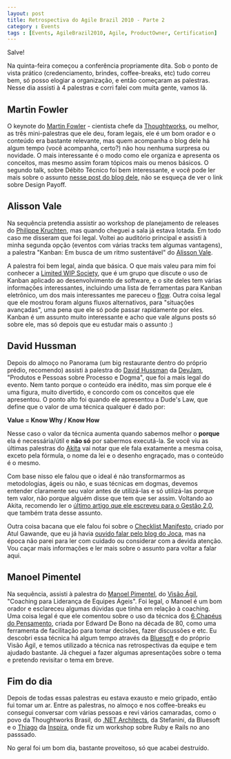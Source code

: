 ```yaml
---                                                                                                                        
layout: post
title: Retrospectiva do Agile Brazil 2010 - Parte 2
category : Events
tags : [Events, AgileBrazil2010, Agile, ProductOwner, Certification]
---
```


Salve!

Na quinta-feira come&ccedil;ou a confer&ecirc;ncia propriamente dita. Sob o ponto de vista pr&aacute;tico (credenciamento, brindes, coffee-breaks, etc) tudo correu bem, s&oacute; posso elogiar a organiza&ccedil;&atilde;o, e ent&atilde;o come&ccedil;aram as palestras. Nesse dia assisti &agrave; 4 palestras e corri falei com muita gente, vamos l&aacute;.

## Martin Fowler

O keynote do <a href="http://martinfowler.com/" target="_blank">Martin Fowler</a>&nbsp;- cientista chefe da <a href="http://www.thoughtworks.com/" target="_blank">Thoughtworks</a>, ou melhor, as tr&ecirc;s mini-palestras que ele deu, foram legais, ele &eacute; um bom orador e o conte&uacute;do era bastante relevante, mas quem acompanha o blog dele h&aacute; algum tempo (voc&ecirc; acompanha, certo?) n&atilde;o hou nenhuma surpresa ou novidade. O mais interessante &eacute; o modo como ele organiza e apresenta os conceitos, mas mesmo assim foram t&oacute;picos mais ou menos b&aacute;sicos. O segundo talk, sobre D&eacute;bito T&eacute;cnico foi bem interessante, e voc&ecirc; pode ler mais sobre o assunto <a href="http://martinfowler.com/bliki/TechnicalDebtQuadrant.html" target="_blank">nesse post do blog dele</a>, n&atilde;o se esque&ccedil;a de ver o link sobre Design Payoff.

## Alisson Vale

Na sequ&ecirc;ncia pretendia assistir ao workshop de planejamento de releases do <a href="http://philippe.kruchten.com/" target="_blank">Philippe Kruchten</a>, mas quando cheguei a sala j&aacute; estava lotada. Em todo caso me disseram que foi legal. Voltei ao audit&oacute;rio principal e assisti &agrave; minha segunda op&ccedil;&atilde;o (eventos com v&aacute;rias tracks tem algumas vantagens), a palestra "Kanban: Em busca de um ritmo sustent&aacute;vel" do <a href="http://alissonvale.com" target="_blank">Alisson Vale</a>.

A palestra foi bem legal, ainda que b&aacute;sica. O que mais valeu para mim foi conhecer a <a href="http://www.limitedwipsociety.org/" target="_blank">Limited WIP Society</a>, que &eacute; um grupo que discute o uso de Kanban aplicado ao desenvolvimento de software, e o site deles tem v&aacute;rias informa&ccedil;&otilde;es interessantes, incluindo uma lista de ferramentas para Kanban eletr&ocirc;nico, um dos mais interessantes me pareceu o <a href="http://www.flow.io" target="_blank">flow</a>. Outra coisa legal que ele mostrou foram alguns fluxos alternativos, para "situa&ccedil;&otilde;es avan&ccedil;adas", uma pena que ele s&oacute; pode passar rapidamente por eles. Kanban &eacute; um assunto muito interessante e acho que vale alguns posts s&oacute; sobre ele, mas s&oacute; depois que eu estudar mais o assunto :)

## David Hussman

Depois do almo&ccedil;o no Panorama (um big restaurante dentro do pr&oacute;prio pr&eacute;dio, recomendo) assisti &agrave; palestra do <a href="http://twitter.com/davidhussman" target="_blank">David Hussman</a>&nbsp;da <a href="http://www.devjam.com" target="_blank">DevJam</a>, "Produtos e Pessoas sobre Processo e Dogma", que foi a mais legal do evento. Nem tanto porque o conte&uacute;do era in&eacute;dito, mas sim porque ele &eacute; uma figura, muito divertido, e concordo com os conceitos que ele apresentou. O ponto alto foi quando ele apresentou a Dude's Law, que define que o valor de uma t&eacute;cnica qualquer &eacute; dado por:

__Value = Know Why / Know How__

Nesse caso o valor da t&eacute;cnica aumenta quando sabemos melhor o <strong>porque</strong> ela &eacute; necess&aacute;ria/&uacute;til e <strong>n&atilde;o s&oacute;</strong> por sabermos execut&aacute;-la. Se voc&ecirc; viu as &uacute;ltimas palestras do <a href="http://twitter.com/akitaonrails" target="_blank">Akita</a> vai notar que ele fala exatamente a mesma coisa, exceto pela f&oacute;rmula, o nome da lei e o desenho engra&ccedil;ado, mas o conte&uacute;do &eacute; o mesmo.

Com base nisso ele falou que o ideal &eacute; n&atilde;o transformarmos as metodologias, &aacute;geis ou n&atilde;o, e suas t&eacute;cnicas em dogmas, devemos entender claramente seu valor antes de utiliz&aacute;-las e s&oacute; utiliz&aacute;-las porque tem valor, n&atilde;o porque algu&eacute;m disse que tem que ser assim. Voltando ao Akita, recomendo ler o <a href="http://info.abril.com.br/noticias/rede/gestao20/gestao/processos-metodologias-e-o-cerebro-humano/" target="_blank">&uacute;ltimo artigo que ele escreveu para o Gest&atilde;o 2.0</a>, que tamb&eacute;m trata desse assunto.

Outra coisa bacana que ele falou foi sobre o <a href="http://gawande.com/the-checklist-manifesto" target="_blank">Checklist Manifesto</a>, criado por Atul Gawande, que eu j&aacute; havia <a href="http://www.jocaonstuff.com/2010/06/the-checklist-manifesto/" target="_blank">ouvido falar pelo blog do Joca</a>,&nbsp;mas na &eacute;poca n&atilde;o parei para ler com cuidado ou considerar com a devida aten&ccedil;&atilde;o. Vou ca&ccedil;ar mais informa&ccedil;&otilde;es e ler mais sobre o assunto para voltar a falar aqui.

## Manoel Pimentel

Na sequ&ecirc;ncia, assisti &agrave; palestra do <a href="http://twitter.com/manoelp" target="_blank">Manoel Pimentel</a>, do <a href="http://www.visaoagil.com/" target="_blank">Vis&atilde;o &Aacute;gil</a>, "Coaching para Lideran&ccedil;a de Equipes &Aacute;geis". Foi legal, o Manoel &eacute; um bom orador e esclareceu algumas d&uacute;vidas que tinha em rela&ccedil;&atilde;o &agrave; coaching. Uma coisa legal &eacute; que ele comentou sobre o uso da t&eacute;cnica dos <a href="http://visaoagil.wordpress.com/2009/12/25/os-6-chapeus-do-pensamento-para-facilitacao-de-equipes/" target="_blank">6 Chap&eacute;us do Pensamento</a>, criada por Edward De Bono na d&eacute;cada de 80, como uma ferramenta de facilita&ccedil;&atilde;o para tomar decis&otilde;es, fazer discuss&otilde;es e etc. Eu descobri essa t&eacute;cnica h&aacute; algum tempo atrav&eacute;s da <a href="http://www.bluesoft.com.br" target="_blank">Bluesoft</a> e do pr&oacute;prio Vis&atilde;o &Aacute;gil, e temos utilizado a t&eacute;cnica nas retrospectivas da equipe e tem ajudado bastante. J&aacute; cheguei a fazer algumas apresenta&ccedil;&otilde;es sobre o tema e pretendo revisitar o tema em breve.

## Fim do dia

Depois de todas essas palestras eu estava exausto e meio gripado, ent&atilde;o fui tomar um ar. Entre as palestras, no almo&ccedil;o e nos coffee-breaks eu consegui conversar com v&aacute;rias pessoas e revi v&aacute;rios camaradas, como o povo da Thoughtworks Brasil, do <a href="http://www.dotnetarchitects.net/" target="_blank">.NET Architects</a>, da Stefanini, da Bluesoft e o <a href="http://twitter.com/thiago_inspira" target="_blank">Thiago</a> da <a href="http://www.inspira.com.br/" target="_blank">Inspira</a>, onde fiz um workshop sobre Ruby e Rails no ano passsado.

No geral foi um bom dia, bastante proveitoso, s&oacute; que acabei destru&iacute;do.

